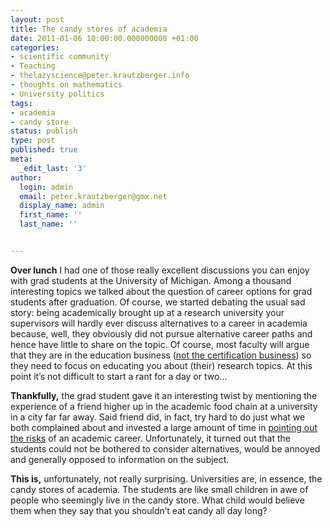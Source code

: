 ```yaml
---
layout: post
title: The candy stores of academia
date: 2011-01-06 10:00:00.000000000 +01:00
categories:
- scientific community
- Teaching
- thelazyscience@peter.krautzberger.info
- thoughts on mathematics
- University politics
tags:
- academia
- candy store
status: publish
type: post
published: true
meta:
  _edit_last: '3'
author:
  login: admin
  email: peter.krautzberger@gmx.net
  display_name: admin
  first_name: ''
  last_name: ''


---
```


**Over lunch** I had one of those really excellent discussions you can enjoy with grad students at the University of Michigan. Among a thousand interesting topics we talked about the question of career options for grad students after graduation. Of course, we started debating the usual sad story: being academically brought up at a research university your supervisors will hardly ever discuss alternatives to a career in academia because, well, they obviously did not pursue alternative career paths and hence have little to share on the topic. Of course, most faculty will argue that they are in the education business ([not the certification business](http://www.johndcook.com/blog/2011/01/03/educating-versus-credentialing/)) so they need to focus on educating you about (their) research topics. At this point it’s not difficult to start a rant for a day or two…

**Thankfully,** the grad student gave it an interesting twist by mentioning the experience of a friend higher up in the academic food chain at a university in a city far far away. Said friend did, in fact, try hard to do just what we both complained about and invested a large amount of time in [pointing out the risks](http://www.iq.harvard.edu/blog/sss/archives/2011/01/the_phd_craze.shtml) of an academic career. Unfortunately, it turned out that the students could not be bothered to consider alternatives, would be annoyed and generally opposed to information on the subject.

**This is,** unfortunately, not really surprising. Universities are, in essence, the candy stores of academia. The students are like small children in awe of people who seemingly live in the candy store. What child would believe them when they say that you shouldn’t eat candy all day long?